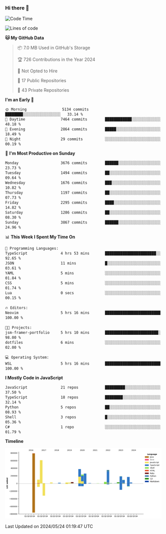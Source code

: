 ### Hi there 👋

<!--
**Clumsy-Coder/Clumsy-Coder** is a ✨ _special_ ✨ repository because its `README.md` (this file) appears on your GitHub profile.

Here are some ideas to get you started:

- 🔭 I’m currently working on ...
- 🌱 I’m currently learning ...
- 👯 I’m looking to collaborate on ...
- 🤔 I’m looking for help with ...
- 💬 Ask me about ...
- 📫 How to reach me: ...
- 😄 Pronouns: ...
- ⚡ Fun fact: ...
-->

<!-- anmol098/waka-readme-stats -->
<!--START_SECTION:waka-->
![Code Time](http://img.shields.io/badge/Code%20Time-792%20hrs%205%20mins-blue)

![Lines of code](https://img.shields.io/badge/From%20Hello%20World%20I%27ve%20Written-3.4%20million%20lines%20of%20code-blue)

**🐱 My GitHub Data** 

> 📦 7.0 MB Used in GitHub's Storage 
 > 
> 🏆 726 Contributions in the Year 2024
 > 
> 🚫 Not Opted to Hire
 > 
> 📜 17 Public Repositories 
 > 
> 🔑 43 Private Repositories 
 > 
**I'm an Early 🐤** 

```text
🌞 Morning                5134 commits        ████████░░░░░░░░░░░░░░░░░   33.14 % 
🌆 Daytime                7464 commits        ████████████░░░░░░░░░░░░░   48.18 % 
🌃 Evening                2864 commits        █████░░░░░░░░░░░░░░░░░░░░   18.49 % 
🌙 Night                  29 commits          ░░░░░░░░░░░░░░░░░░░░░░░░░   00.19 % 
```
📅 **I'm Most Productive on Sunday** 

```text
Monday                   3676 commits        ██████░░░░░░░░░░░░░░░░░░░   23.73 % 
Tuesday                  1494 commits        ██░░░░░░░░░░░░░░░░░░░░░░░   09.64 % 
Wednesday                1676 commits        ███░░░░░░░░░░░░░░░░░░░░░░   10.82 % 
Thursday                 1197 commits        ██░░░░░░░░░░░░░░░░░░░░░░░   07.73 % 
Friday                   2295 commits        ████░░░░░░░░░░░░░░░░░░░░░   14.82 % 
Saturday                 1286 commits        ██░░░░░░░░░░░░░░░░░░░░░░░   08.30 % 
Sunday                   3867 commits        ██████░░░░░░░░░░░░░░░░░░░   24.96 % 
```


📊 **This Week I Spent My Time On** 

```text
💬 Programming Languages: 
TypeScript               4 hrs 53 mins       ███████████████████████░░   92.65 % 
JSON                     11 mins             █░░░░░░░░░░░░░░░░░░░░░░░░   03.61 % 
YAML                     5 mins              ░░░░░░░░░░░░░░░░░░░░░░░░░   01.84 % 
CSS                      5 mins              ░░░░░░░░░░░░░░░░░░░░░░░░░   01.74 % 
Lua                      0 secs              ░░░░░░░░░░░░░░░░░░░░░░░░░   00.15 % 

🔥 Editors: 
Neovim                   5 hrs 16 mins       █████████████████████████   100.00 % 

🐱‍💻 Projects: 
jsm-framer-portfolio     5 hrs 10 mins       ████████████████████████░   98.00 % 
dotfiles                 6 mins              ░░░░░░░░░░░░░░░░░░░░░░░░░   02.00 % 

💻 Operating System: 
WSL                      5 hrs 16 mins       █████████████████████████   100.00 % 
```

**I Mostly Code in JavaScript** 

```text
JavaScript               21 repos            █████████░░░░░░░░░░░░░░░░   37.50 % 
TypeScript               18 repos            ████████░░░░░░░░░░░░░░░░░   32.14 % 
Python                   5 repos             ██░░░░░░░░░░░░░░░░░░░░░░░   08.93 % 
Shell                    3 repos             █░░░░░░░░░░░░░░░░░░░░░░░░   05.36 % 
C#                       1 repo              ░░░░░░░░░░░░░░░░░░░░░░░░░   01.79 % 
```



**Timeline**

![Lines of Code chart](https://raw.githubusercontent.com/Clumsy-Coder/Clumsy-Coder/main/assets/bar_graph.png)


 Last Updated on 2024/05/24 01:19:47 UTC
<!--END_SECTION:waka-->
